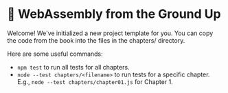 # 🧱 WebAssembly from the Ground Up

Welcome! We've initialized a new project template for you. You can copy the
code from the book into the files in the chapters/ directory.

Here are some useful commands:

- `npm test` to run all tests for all chapters.
- `node --test chapters/<filename>` to run tests for a specific chapter.
  E.g., `node --test chapters/chapter01.js` for Chapter 1.
